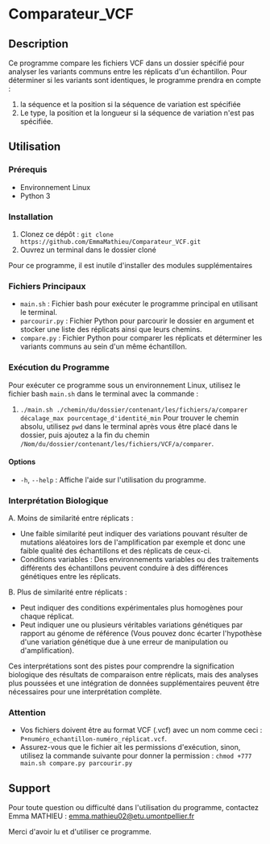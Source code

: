 # Comparateur_VCF

## Description

Ce programme compare les fichiers VCF dans un dossier spécifié pour analyser les variants communs entre les réplicats d'un échantillon.
Pour déterminer si les variants sont identiques, le programme prendra en compte :

1. la séquence et la position si la séquence de variation est spécifiée
2. Le type, la position et la longueur si la séquence de variation n'est pas spécifiée.

## Utilisation

### Prérequis

- Environnement Linux
- Python 3

### Installation

1. Clonez ce dépôt : `git clone https://github.com/EmmaMathieu/Comparateur_VCF.git`
2. Ouvrez un terminal dans le dossier cloné 

Pour ce programme, il est inutile d'installer des modules supplémentaires

### Fichiers Principaux

- `main.sh` : Fichier bash pour exécuter le programme principal en utilisant le terminal.
- `parcourir.py` : Fichier Python pour parcourir le dossier en argument et stocker une liste des réplicats ainsi que leurs chemins.
- `compare.py` : Fichier Python pour comparer les réplicats et déterminer les variants communs au sein d'un même échantillon.


### Exécution du Programme

Pour exécuter ce programme sous un environnement Linux, utilisez le fichier bash `main.sh` dans le terminal avec la commande :

1. `./main.sh ./chemin/du/dossier/contenant/les/fichiers/a/comparer décalage_max pourcentage_d'identité_min` 
Pour trouver le chemin absolu, utilisez `pwd` dans le terminal après vous être placé dans le dossier, puis ajoutez a la fin du chemin `/Nom/du/dossier/contenant/les/fichiers/VCF/a/comparer`.


#### Options

- `-h`, `--help` : Affiche l'aide sur l'utilisation du programme.

### Interprétation Biologique

A. Moins de similarité entre réplicats :
   - Une faible similarité peut indiquer des variations pouvant résulter de mutations aléatoires lors de l'amplification par exemple et donc une faible qualité des échantillons et des réplicats de ceux-ci.
   - Conditions variables : Des environnements variables ou des traitements différents des échantillons peuvent conduire à des différences génétiques entre les réplicats.

B. Plus de similarité entre réplicats :
   - Peut indiquer des conditions expérimentales plus homogènes pour chaque réplicat.
   - Peut indiquer une ou plusieurs véritables variations génétiques par rapport au génome de référence (Vous pouvez donc écarter l'hypothèse d'une variation génétique due à une erreur de manipulation ou d'amplification).

Ces interprétations sont des pistes pour comprendre la signification biologique des résultats de comparaison entre réplicats, mais des analyses plus poussées et une intégration de données supplémentaires peuvent être nécessaires pour une interprétation complète.

### Attention

- Vos fichiers doivent être au format VCF (.vcf) avec un nom comme ceci : `P+numéro_echantillon-numéro_réplicat.vcf`.
- Assurez-vous que le fichier ait les permissions d'exécution, sinon, utilisez la commande suivante pour donner la permission : `chmod +777 main.sh compare.py parcourir.py`

## Support

Pour toute question ou difficulté dans l'utilisation du programme, contactez Emma MATHIEU : emma.mathieu02@etu.umontpellier.fr

Merci d'avoir lu et d'utiliser ce programme.

